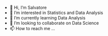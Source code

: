 - 👋 Hi, I’m Salvatore
- 👀 I’m interested in Statistics and Data Analysis
- 🌱 I’m currently learning Data Analysis
- 💞️ I’m looking to collaborate on Data Science
- 📫 How to reach me ...

<!---
SalvaHH/SalvaHH is a ✨ special ✨ repository because its `README.md` (this file) appears on your GitHub profile.
You can click the Preview link to take a look at your changes.
--->
